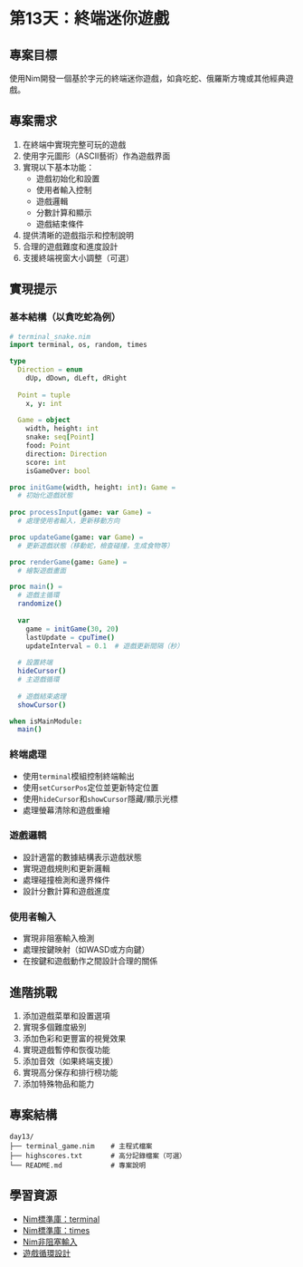 # 第13天：終端迷你遊戲

## 專案目標

使用Nim開發一個基於字元的終端迷你遊戲，如貪吃蛇、俄羅斯方塊或其他經典遊戲。

## 專案需求

1. 在終端中實現完整可玩的遊戲
2. 使用字元圖形（ASCII藝術）作為遊戲界面
3. 實現以下基本功能：
   - 遊戲初始化和設置
   - 使用者輸入控制
   - 遊戲邏輯
   - 分數計算和顯示
   - 遊戲結束條件
4. 提供清晰的遊戲指示和控制說明
5. 合理的遊戲難度和進度設計
6. 支援終端視窗大小調整（可選）

## 實現提示

### 基本結構（以貪吃蛇為例）
```nim
# terminal_snake.nim
import terminal, os, random, times

type
  Direction = enum
    dUp, dDown, dLeft, dRight
  
  Point = tuple
    x, y: int
  
  Game = object
    width, height: int
    snake: seq[Point]
    food: Point
    direction: Direction
    score: int
    isGameOver: bool

proc initGame(width, height: int): Game =
  # 初始化遊戲狀態
  
proc processInput(game: var Game) =
  # 處理使用者輸入，更新移動方向

proc updateGame(game: var Game) =
  # 更新遊戲狀態（移動蛇，檢查碰撞，生成食物等）

proc renderGame(game: Game) =
  # 繪製遊戲畫面

proc main() =
  # 遊戲主循環
  randomize()
  
  var 
    game = initGame(30, 20)
    lastUpdate = cpuTime()
    updateInterval = 0.1  # 遊戲更新間隔（秒）
  
  # 設置終端
  hideCursor()
  # 主遊戲循環
  
  # 遊戲結束處理
  showCursor()

when isMainModule:
  main()
```

### 終端處理
- 使用`terminal`模組控制終端輸出
- 使用`setCursorPos`定位並更新特定位置
- 使用`hideCursor`和`showCursor`隱藏/顯示光標
- 處理螢幕清除和遊戲重繪

### 遊戲邏輯
- 設計適當的數據結構表示遊戲狀態
- 實現遊戲規則和更新邏輯
- 處理碰撞檢測和邊界條件
- 設計分數計算和遊戲進度

### 使用者輸入
- 實現非阻塞輸入檢測
- 處理按鍵映射（如WASD或方向鍵）
- 在按鍵和遊戲動作之間設計合理的關係

## 進階挑戰

1. 添加遊戲菜單和設置選項
2. 實現多個難度級別
3. 添加色彩和更豐富的視覺效果
4. 實現遊戲暫停和恢復功能
5. 添加音效（如果終端支援）
6. 實現高分保存和排行榜功能
7. 添加特殊物品和能力

## 專案結構

```
day13/
├── terminal_game.nim    # 主程式檔案
├── highscores.txt       # 高分記錄檔案（可選）
└── README.md            # 專案說明
```

## 學習資源

- [Nim標準庫：terminal](https://nim-lang.org/docs/terminal.html)
- [Nim標準庫：times](https://nim-lang.org/docs/times.html)
- [Nim非阻塞輸入](https://nim-lang.org/docs/os.html#kbhit)
- [遊戲循環設計](https://gameprogrammingpatterns.com/game-loop.html)
